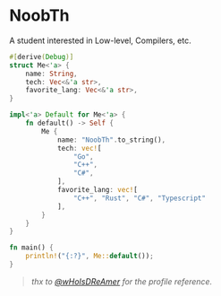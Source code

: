 # NoobTh
A student interested in Low-level, Compilers, etc.

```rust
#[derive(Debug)]
struct Me<'a> {
    name: String,
    tech: Vec<&'a str>,
    favorite_lang: Vec<&'a str>,
}

impl<'a> Default for Me<'a> {
    fn default() -> Self {
        Me {
            name: "NoobTh".to_string(),
            tech: vec![
                "Go",
                "C++",
                "C#",
            ],
            favorite_lang: vec![
                "C++", "Rust", "C#", "Typescript"
            ],
        }
    }
}

fn main() {
    println!("{:?}", Me::default());
}
```

> *thx to [@wHoIsDReAmer](https://github.com/wHoIsDReAmer) for the profile reference.*

